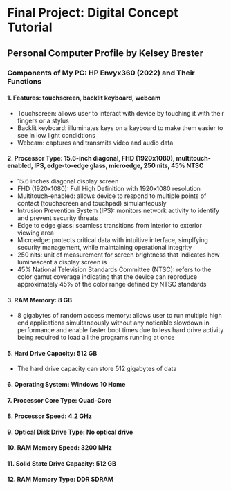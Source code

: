 # Final Project: Digital Concept Tutorial
## Personal Computer Profile by Kelsey Brester
### Components of My PC: HP Envyx360 (2022) and Their Functions
#### 1. Features: touchscreen, backlit keyboard, webcam
* Touchscreen: allows user to interact with device by touching it with their fingers or a stylus  
* Backlit keyboard: illuminates keys on a keyboard to make them easier to see in low light condidtions  
* Webcam: captures and transmits video and audio data  
#### 2. Processor Type: 15.6-inch diagonal, FHD (1920x1080), multitouch-enabled, IPS, edge-to-edge glass, microedge, 250 nits, 45% NTSC
* 15.6 inches diagonal display screen
* FHD (1920x1080): Full High Definition with 1920x1080 resolution
* Multitouch-enabled: allows device to respond to multiple points of contact (touchscreen and touchpad) simulanteously
* Intrusion Prevention System (IPS): monitors network activity to identify and prevent security threats
* Edge to edge glass: seamless transitions from interior to exterior viewing area
* Microedge: protects critical data with intuitive interface, simplfying security management, while maintaining operational integrity
* 250 nits: unit of measurement for screen brightness that indicates how luminescent a display screen is
* 45% National Television Standards Committee (NTSC): refers to the color gamut coverage indicating that the device can reproduce approximately 45% of the color range defined by NTSC standards
#### 3. RAM Memory: 8 GB
  * 8 gigabytes of random access memory: allows user to run multiple high end applications simultaneously without any noticable slowdown in performance and enable faster boot times due to less hard drive activity being required to load all the programs running at once
#### 5. Hard Drive Capacity: 512 GB
* The hard drive capacity can store 512 gigabytes of data
#### 6. Operating System: Windows 10 Home
#### 7. Processor Core Type: Quad-Core
#### 8. Processor Speed: 4.2 GHz
#### 9. Optical Disk Drive Type: No optical drive
#### 10. RAM Memory Speed: 3200 MHz
#### 11. Solid State Drive Capacity: 512 GB
#### 12. RAM Memory Type: DDR SDRAM
